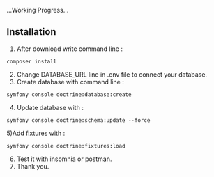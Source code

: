 ...Working Progress...

## Installation

1) After download write command line :
```
composer install
```
2) Change DATABASE_URL line in .env file to connect your database.
3) Create database with command line :
```
symfony console doctrine:database:create
```
4) Update database with :
```
symfony console doctrine:schema:update --force
```
5)Add fixtures with :
```
symfony console doctrine:fixtures:load 
```
6) Test it with insomnia or postman.
7) Thank you.


